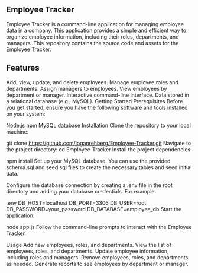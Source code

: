 ## Employee Tracker
Employee Tracker is a command-line application for managing employee data in a company. This application provides a simple and efficient way to organize employee information, including their roles, departments, and managers. This repository contains the source code and assets for the Employee Tracker.

## Features
Add, view, update, and delete employees.
Manage employee roles and departments.
Assign managers to employees.
View employees by department or manager.
Interactive command-line interface.
Data stored in a relational database (e.g., MySQL).
Getting Started
Prerequisites
Before you get started, ensure you have the following software and tools installed on your system:

Node.js
npm
MySQL database
Installation
Clone the repository to your local machine:

git clone https://github.com/loganrehberg/Employee-Tracker.git
Navigate to the project directory:
cd Employee-Tracker
Install the project dependencies:

npm install
Set up your MySQL database. You can use the provided schema.sql and seed.sql files to create the necessary tables and seed initial data.

Configure the database connection by creating a .env file in the root directory and adding your database credentials. For example:

.env
DB_HOST=localhost
DB_PORT=3306
DB_USER=root
DB_PASSWORD=your_password
DB_DATABASE=employee_db
Start the application:


node app.js
Follow the command-line prompts to interact with the Employee Tracker.

Usage
Add new employees, roles, and departments.
View the list of employees, roles, and departments.
Update employee information, including roles and managers.
Remove employees, roles, and departments as needed.
Generate reports to see employees by department or manager.
